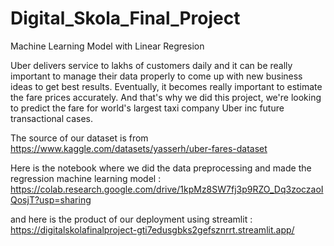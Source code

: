 # Digital_Skola_Final_Project
Machine Learning Model with Linear Regresion

Uber delivers service to lakhs of customers daily and it can be really important to manage their data properly to come up with new business ideas to get best results. Eventually, it becomes really important to estimate the fare prices accurately. And that's why we did this project, we're looking to predict the fare for world's largest taxi company Uber inc future transactional cases.

The source of our dataset is from https://www.kaggle.com/datasets/yasserh/uber-fares-dataset

Here is the notebook where we did the data preprocessing and made the regression machine learning model :
https://colab.research.google.com/drive/1kpMz8SW7fj3p9RZO_Dq3zoczaoIQosjT?usp=sharing

and here is the product of our deployment using streamlit :
https://digitalskolafinalproject-gti7edusgbks2gefsznrrt.streamlit.app/
